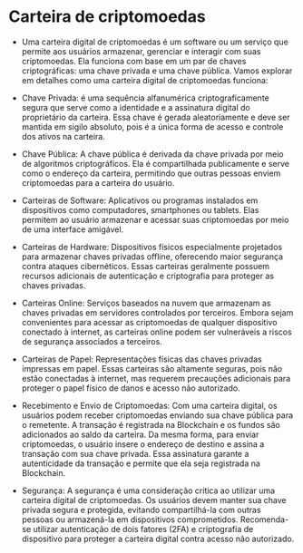 # Carteira de criptomoedas

* Uma carteira digital de criptomoedas é um software ou um serviço que permite aos usuários armazenar, gerenciar e interagir com suas criptomoedas. Ela funciona com base em um par de chaves criptográficas: uma chave privada e uma chave pública. Vamos explorar em detalhes como uma carteira digital de criptomoedas funciona:

* Chave Privada: é uma sequência alfanumérica criptograficamente segura que serve como a identidade e a assinatura digital do proprietário da carteira. Essa chave é gerada aleatoriamente e deve ser mantida em sigilo absoluto, pois é a única forma de acesso e controle dos ativos na carteira.

* Chave Pública: A chave pública é derivada da chave privada por meio de algoritmos criptográficos. Ela é compartilhada publicamente e serve como o endereço da carteira, permitindo que outras pessoas enviem criptomoedas para a carteira do usuário.

* Carteiras de Software: Aplicativos ou programas instalados em dispositivos como computadores, smartphones ou tablets. Elas permitem ao usuário armazenar e acessar suas criptomoedas por meio de uma interface amigável.

* Carteiras de Hardware: Dispositivos físicos especialmente projetados para armazenar chaves privadas offline, oferecendo maior segurança contra ataques cibernéticos. Essas carteiras geralmente possuem recursos adicionais de autenticação e criptografia para proteger as chaves privadas.

* Carteiras Online: Serviços baseados na nuvem que armazenam as chaves privadas em servidores controlados por terceiros. Embora sejam convenientes para acessar as criptomoedas de qualquer dispositivo conectado à internet, as carteiras online podem ser vulneráveis a riscos de segurança associados a terceiros.

* Carteiras de Papel: Representações físicas das chaves privadas impressas em papel. Essas carteiras são altamente seguras, pois não estão conectadas à internet, mas requerem precauções adicionais para proteger o papel físico de danos e acesso não autorizado.

* Recebimento e Envio de Criptomoedas: Com uma carteira digital, os usuários podem receber criptomoedas enviando sua chave pública para o remetente. A transação é registrada na Blockchain e os fundos são adicionados ao saldo da carteira. Da mesma forma, para enviar criptomoedas, o usuário insere o endereço de destino e assina a transação com sua chave privada. Essa assinatura garante a autenticidade da transação e permite que ela seja registrada na Blockchain.

* Segurança: A segurança é uma consideração crítica ao utilizar uma carteira digital de criptomoedas. Os usuários devem manter sua chave privada segura e protegida, evitando compartilhá-la com outras pessoas ou armazená-la em dispositivos comprometidos. Recomenda-se utilizar autenticação de dois fatores (2FA) e criptografia de dispositivo para proteger a carteira digital contra acesso não autorizado.